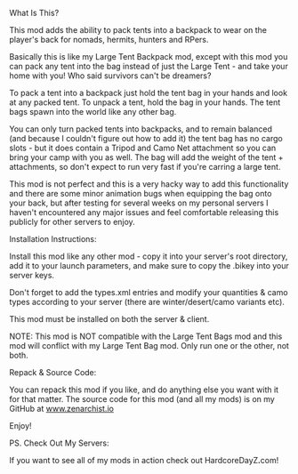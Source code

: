 What Is This?

This mod adds the ability to pack tents into a backpack to wear on the player's back for nomads, hermits, hunters and RPers.

Basically this is like my Large Tent Backpack mod, except with this mod you can pack any tent into the bag instead of just the Large Tent - and take your home with you! Who said survivors can't be dreamers?

To pack a tent into a backpack just hold the tent bag in your hands and look at any packed tent. To unpack a tent, hold the bag in your hands. The tent bags spawn into the world like any other bag.

You can only turn packed tents into backpacks, and to remain balanced (and because I couldn't figure out how to add it) the tent bag has no cargo slots - but it does contain a Tripod and Camo Net attachment so you can bring your camp with you as well. The bag will add the weight of the tent + attachments, so don't expect to run very fast if you're carring a large tent.

This mod is not perfect and this is a very hacky way to add this functionality and there are some minor animation bugs when equipping the bag onto your back, but after testing for several weeks on my personal servers I haven't encountered any major issues and feel comfortable releasing this publicly for other servers to enjoy.

Installation Instructions:

Install this mod like any other mod - copy it into your server's root directory, add it to your launch parameters, and make sure to copy the .bikey into your server keys.

Don't forget to add the types.xml entries and modify your quantities & camo types according to your server (there are winter/desert/camo variants etc).

This mod must be installed on both the server & client.

NOTE: This mod is NOT compatible with the Large Tent Bags mod and this mod will conflict with my Large Tent Bag mod. Only run one or the other, not both.

Repack & Source Code:

You can repack this mod if you like, and do anything else you want with it for that matter. The source code for this mod (and all my mods) is on my GitHub at www.zenarchist.io

Enjoy!

PS. Check Out My Servers:

If you want to see all of my mods in action check out HardcoreDayZꓸcom!